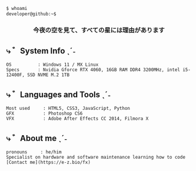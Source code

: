 ```bash
$ whoami
developer@github:~$
```

<h3 align="center">今夜の空を見て、すべての星には理由があります</h3>

## ⤷ ゛System Info ˎˊ˗

```konsole
OS          : Windows 11 / MX Linux
Specs       : Nvidia Gforce RTX 4060, 16GB RAM DDR4 3200MHz, intel i5-12400F, SSD NVME M.2 1TB
```

## ⤷ ゛Languages and Tools ˎˊ˗

```alacritty
Most used     : HTML5, CSS3, JavaScript, Python
GFX           : Photoshop CS6
VFX           : Adobe After Effects CC 2014, Filmora X
```

##  ⤷ ゛About me ˎˊ˗

```kitty
pronouns     : he/him
Specialist on hardware and software maintenance learning how to code
[Contact me](https://e-z.bio/fx)
```
